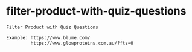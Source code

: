 # filter-product-with-quiz-questions

    Filter Product with Quiz Questions
        
    Example: https://www.blume.com/
             https://www.glowproteins.com.au/?fts=0
